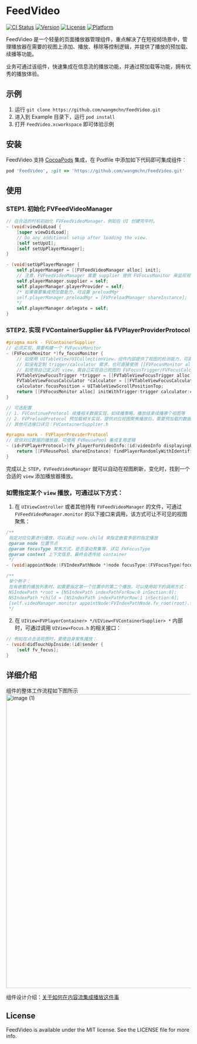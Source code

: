 # FeedVideo

[![CI Status](https://img.shields.io/travis/wangmchn@163.com/FeedVideo.svg?style=flat)](https://travis-ci.org/wangmchn@163.com/FeedVideo)
[![Version](https://img.shields.io/cocoapods/v/FeedVideo.svg?style=flat)](https://cocoapods.org/pods/FeedVideo)
[![License](https://img.shields.io/cocoapods/l/FeedVideo.svg?style=flat)](https://cocoapods.org/pods/FeedVideo)
[![Platform](https://img.shields.io/cocoapods/p/FeedVideo.svg?style=flat)](https://cocoapods.org/pods/FeedVideo)

FeedVideo 是一个轻量的页面播放器管理组件，重点解决了在短视频场景中，管理播放器在需要的视图上添加、播放、移除等控制逻辑，并提供了播放的预加载、续播等功能。

业务可通过该组件，快速集成在信息流的播放功能，并通过预加载等功能，拥有优秀的播放体验。

## 示例

1. 运行 `git clone https://github.com/wangmchn/FeedVideo.git`
2. 进入到 Example 目录下，运行 `pod install`
3. 打开 `FeedVideo.xcworkspace` 即可体验示例

## 安装

FeedVideo 支持 [CocoaPods](https://cocoapods.org) 集成，在 Podfile 中添加如下代码即可集成组件：

```ruby
pod 'FeedVideo', :git => 'https://github.com/wangmchn/FeedVideo.git'
```

## 使用
### STEP1. 初始化 FVFeedVideoManager
```objective-c
// 在合适的时机初始化 FVFeedVideoManager，例如在 UI 创建完毕时。
- (void)viewDidLoad {
    [super viewDidLoad];
    // Do any additional setup after loading the view.
    [self setUpUI];
    [self setUpPlayerManager];
}

- (void)setUpPlayerManager {
    self.playerManager = [[FVFeedVideoManager alloc] init];
    // 注意，FVFeedVideoManager 需要 supplier 提供 FVFocusMonitor 来监视视图变化，请确保创建时，监视的视图已经初始化
    self.playerManager.supplier = self;
    self.playerManager.playerProvider = self;
    /* 如果需要集成预加载能力，可设置 preloadMgr
    self.playerManager.preloadMgr = [FVPreloadManager shareInstance];
    */
    self.playerManager.delegate = self;
}
```
### STEP2. 实现 FVContainerSupplier && FVPlayerProviderProtocol
```objective-c
#pragma mark - FVContainerSupplier
// 必须实现，需要构建一个 FVFocusMonitor
- (FVFocusMonitor *)fv_focusMonitor {
    // 如使用 UITableView/UICollectionView，组件内部提供了视图的检测能力，可直接初始化对应的 trigger/calculator 初始化 FVFocusMonitor
    // 如没有定制 trigger/calculator 需求，也可直接使用 [[FVFocusMonitor alloc] initWithTableView:self.tableView] / [[FVFocusMonitor alloc] initWithCollectionView:self.collectionView]
    // 如使用自己定义的 view，需自己实现自己视图的 FVFocusTrigger/FVFocusCalculator
    FVTableViewFocusTrigger *trigger = [[FVTableViewFocusTrigger alloc] initWithTableView:self.tableView];
    FVTableViewFocusCalculator *calculator = [[FVTableViewFocusCalculator alloc] initWithRootView:self.tableView];
    calculator.focusPosition = UITableViewScrollPositionTop;
    return [[FVFocusMonitor alloc] initWithTrigger:trigger calculator:calculator];
}

// 可选配置
// 1. FVContinueProtocol 续播相关数据实现，如续播策略，播放结束续播哪个视图等
// 2. FVPreloadProtocol 预加载相关实现，提供对应视图聚焦播放后，需要预加载的数据列表
// 其他可选接口详见：FVContainerSupplier.h

#pragma mark - FVPlayerProviderProtocol
// 提供对应数据的播放器，可使用 FVReusePool 集成复用逻辑
- (id<FVPlayerProtocol>)fv_playerForVideoInfo:(id)videoInfo displayingPlayerList:(NSArray<id<FVPlayerProtocol>> *)playerList {
    return [[FVReusePool sharedInstance] findPlayerRandomlyWithIdentifier:videoInfo type:@"" except:[NSSet setWithArray:playerList]];
}

```
完成以上 `STEP`，`FVFeedVideoManager` 就可以自动在视图刷新，变化时，找到一个合适的 `view` 添加播放器播放。
### 如需指定某个 `view` 播放，可通过以下方式：
1. 在 `UIViewController` 或者其他持有 `FVFeedVideoManager` 的文件，可通过 `FVFeedVideoManager.monitor` 的以下接口来调用，该方式可让不可见的视图聚焦：
```objective-c
/**
 指定对应位置进行播放，可以通过 node.child 来指定嵌套多层的指定播放
 @param node 位置节点
 @param focusType 聚焦方式，是否滚动聚集等，详见 FVFocusType
 @param context 上下文信息，最终会透传给 container
 */
- (void)appointNode:(FVIndexPathNode *)node focusType:(FVFocusType)focusType context:(nullable FVContext *)context;

/**
 举个例子：
 在有嵌套的播放列表时，如需要指定第一个位置中的第二个播放，可以使用如下的调用方式：
 NSIndexPath *root = [NSIndexPath indexPathForRow:0 inSection:0];
 NSIndexPath *child = [NSIndexPath indexPathForRow:1 inSection:0];
 [self.videoManager.monitor appointNode:FVIndexPathNode.fv_root(root).fv_child(child) focusType:FVFocusTypeAfterScroll context:nil];
 */
```
2. 在 `UIView<FVPlayerContainer> */UIView<FVContainerSupplier> *` 内部时，可通过调用 `UIView+Focus.h` 的相关接口：
```objective-c
// 例如在点击该视图时，要使自身聚焦播放：
- (void)didTouchUpInside:(id)sender {
    [self fv_focus];
}
```
## 详细介绍
组件的整体工作流程如下图所示
<img width="800" alt="image (1)" src="https://user-images.githubusercontent.com/9441848/155889110-0f84287a-7c31-4370-8294-d0159c0a0dc9.png">

组件设计介绍：[关于如何在内容流集成播放这件事](https://docs.qq.com/doc/DSW9ZelViVnlzZ0Ri?_t=1645187111489)

## License

FeedVideo is available under the MIT license. See the LICENSE file for more info.
